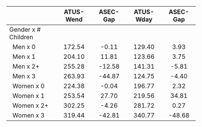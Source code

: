 
|                      |    ATUS-Wend |     ASEC-Gap |    ATUS-Wday |     ASEC-Gap |
| -------------------- | :----------: | :----------: | :----------: | :----------: |
| Gender x # Children  |              |              |              |              |
| &nbsp;&nbsp;Men x 0  |       172.54 |        -0.11 |       129.40 |         3.93 |
| &nbsp;&nbsp;Men x 1  |       204.10 |        11.81 |       123.66 |         3.75 |
| &nbsp;&nbsp;Men x 2+ |       255.28 |       -12.58 |       141.31 |        -5.81 |
| &nbsp;&nbsp;Men x 3  |       263.93 |       -44.87 |       124.75 |        -4.40 |
| &nbsp;&nbsp;Women x 0 |       224.38 |        -0.04 |       196.77 |         2.32 |
| &nbsp;&nbsp;Women x 1 |       253.54 |        27.70 |       219.56 |        34.81 |
| &nbsp;&nbsp;Women x 2+ |       302.25 |        -4.26 |       281.72 |         0.27 |
| &nbsp;&nbsp;Women x 3 |       319.44 |       -42.81 |       340.77 |       -48.68 |

